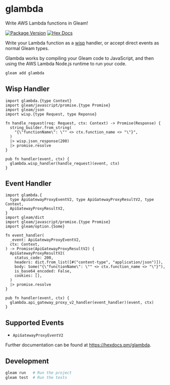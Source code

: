 # glambda

Write AWS Lambda functions in Gleam!

[![Package Version](https://img.shields.io/hexpm/v/glambda)](https://hex.pm/packages/glambda)
[![Hex Docs](https://img.shields.io/badge/hex-docs-ffaff3)](https://hexdocs.pm/glambda/)

Write your Lambda function as a [wisp](https://github.com/gleam-wisp/wisp) handler, or accept direct events as normal Gleam types.

Glambda works by compiling your Gleam code to JavaScript, and then using the AWS Lambda Node.js runtime to run your code.

```sh
gleam add glambda
```

## Wisp Handler

```gleam
import glambda.{type Context}
import gleam/javascript/promise.{type Promise}
import gleam/json
import wisp.{type Request, type Reponse}

fn handle_request(req: Request, ctx: Context) -> Promise(Response) {
  string_builder.from_string(
    "{\"functionName\": \"" <> ctx.function_name <> "\"}",
  )
  |> wisp.json_response(200)
  |> promise.resolve
}

pub fn handler(event, ctx) {
  glambda.wisp_handler(handle_request)(event, ctx)
}
```

## Event Handler

```gleam
import glambda.{
  type ApiGatewayProxyEventV2, type ApiGatewayProxyResultV2, type Context,
  ApiGatewayProxyResultV2,
}
import gleam/dict
import gleam/javascript/promise.{type Promise}
import gleam/option.{Some}

fn event_handler(
  _event: ApiGatewayProxyEventV2,
  ctx: Context,
) -> Promise(ApiGatewayProxyResultV2) {
  ApiGatewayProxyResultV2(
    status_code: 200,
    headers: dict.from_list([#("content-type", "application/json")]),
    body: Some("{\"functionName\": \"" <> ctx.function_name <> "\"}"),
    is_base64_encoded: False,
    cookies: [],
  )
  |> promise.resolve
}

pub fn handler(event, ctx) {
  glambda.api_gateway_proxy_v2_handler(event_handler)(event, ctx)
}
```

## Supported Events
* `ApiGatewayProxyEventV2`

Further documentation can be found at <https://hexdocs.pm/glambda>.

## Development

```sh
gleam run   # Run the project
gleam test  # Run the tests
```
